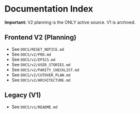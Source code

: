 # Documentation Index

**Important:** V2 planning is the ONLY active source. V1 is archived.

## Frontend V2 (Planning)
- See `DOCS/RESET_NOTICE.md`
- See `DOCS/v2/PRD.md`
- See `DOCS/v2/EPICS.md`
- See `DOCS/v2/USER_STORIES.md`
- See `DOCS/v2/PARITY_CHECKLIST.md`
- See `DOCS/v2/CUTOVER_PLAN.md`
- See `DOCS/v2/ARCHITECTURE.md`

## Legacy (V1)
- See `DOCS/v1/README.md`

